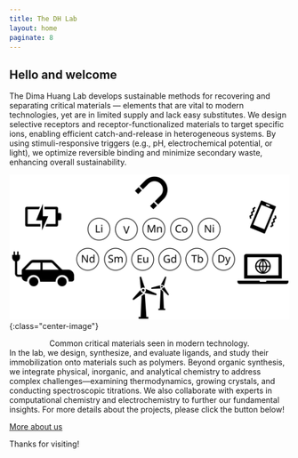 ```yaml
---
title: The DH Lab
layout: home
paginate: 8
---
```


## Hello and welcome

The Dima Huang Lab develops sustainable methods for recovering and
separating critical materials — elements that are vital to modern
technologies, yet are in limited supply and lack easy substitutes.
We design selective receptors and receptor-functionalized materials
to target specific ions, enabling efficient catch-and-release in
heterogeneous systems. By using stimuli-responsive triggers (e.g.,
pH, electrochemical potential, or light), we optimize
reversible binding and minimize secondary waste, enhancing overall
sustainability.

![Alt text](/assets/images/AboutDHLab.svg){:class="center-image"}
<div align="center">
Common critical materials seen in modern technology.
</div>
In the lab, we design, synthesize, and evaluate ligands, and study
their immobilization onto materials such as polymers. Beyond organic
synthesis, we integrate physical, inorganic, and analytical chemistry
to address complex challenges—examining thermodynamics, growing
crystals, and conducting spectroscopic titrations. We also
collaborate with experts in computational chemistry and
electrochemistry to further our fundamental insights.
For more details about the projects, please click the button below!

<a href="About" class="link-button">More about us</a>

Thanks for visiting!

